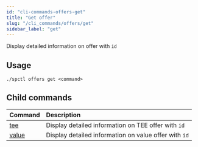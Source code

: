 ```yaml
---
id: "cli-commands-offers-get"
title: "Get offer"
slug: "/cli_commands/offers/get"
sidebar_label: "get"
---
```


Display detailed information on offer with `id`

## Usage

```
./spctl offers get <command>
```

## Child commands

|**Command**|**Description**|
| :- | :- |
|[tee](/developers/cli_commands/offers/get/tee)|Display detailed information on TEE offer with `id`|
|[value](/developers/cli_commands/offers/get/value)|Display detailed information on value offer with `id`|